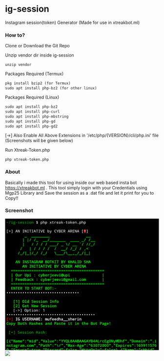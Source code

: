 # ig-session
Instagram session(token) Generator (Made for use in xtreakbot.ml)

### How to?
Clone or Download the Git Repo

Unzip vendor dir inside ig-session
```
unzip vendor
```
Packages Required (Termux)
```
pkg install bzip2 (for Termux)
sudo apt install php-bz2 (for other linux)
```
Packages Required (Linux)
```
sudo apt install php-bz2
sudo apt install php-curl
sudo apt install php-mbstring
sudo apt install php-gd
sudo apt install php-gd2
```
[->] Also Enable All Above Extensions in '/etc/php/{VERSION}/cli/php.ini' file
(Screenshots will be given below)

Run Xtreak-Token.php
```
php xtreak-token.php
```


### About

Basically i made this tool for using inside our web based insta bot https://xtreakbot.ml . 
This tool simply login with your Credentials using Mgp25 Library and Save the session as a .dat file and let it print for you to Copy!!


### Screenshot
<img src="img.png">
<img src="img1.png">
